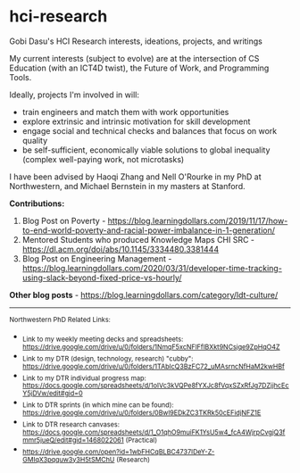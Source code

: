 # hci-research
Gobi Dasu's HCI Research interests, ideations, projects, and writings

My current interests (subject to evolve) are at the intersection of CS Education (with an ICT4D twist), the Future of Work, and Programming Tools.

Ideally, projects I'm involved in will:
- train engineers and match them with work opportunities
- explore extrinsic and intrinsic motivation for skill development
- engage social and technical checks and balances that focus on work quality
- be self-sufficient, economically viable solutions to global inequality (complex well-paying work, not microtasks)

I have been advised by Haoqi Zhang and Nell O'Rourke in my PhD at Northwestern, and Michael Bernstein in my masters at Stanford.

**Contributions:**
1. Blog Post on Poverty - https://blog.learningdollars.com/2019/11/17/how-to-end-world-poverty-and-racial-power-imbalance-in-1-generation/
2. Mentored Students who produced Knowledge Maps CHI SRC - https://dl.acm.org/doi/abs/10.1145/3334480.3381444
3. Blog Post on Engineering Management - https://blog.learningdollars.com/2020/03/31/developer-time-tracking-using-slack-beyond-fixed-price-vs-hourly/

**Other blog posts** - https://blog.learningdollars.com/category/ldt-culture/

---

<sub>Northwestern PhD Related Links:
- <sub>Link to my weekly meeting decks and spreadsheets:
https://drive.google.com/drive/u/0/folders/1NmqF5xcNFlFfIBXkt9NCsjqe9ZpHqO4Z
- <sub>Link to my DTR (design, technology, research) "cubby": https://drive.google.com/drive/u/0/folders/1TAbIcQ3BzFC72_uMAsrncNfHaM2kwHBf
- <sub>Link to my DTR individual progress map:
https://docs.google.com/spreadsheets/d/1oIVc3kVQPe8fYXJc8fVqxSZxRfJg7DZjjhcEcY5jDVw/edit#gid=0
- <sub>Link to DTR sprints (in which mine can be found):
https://drive.google.com/drive/u/0/folders/0Bwl9EDkZC3TKRk50cEFidjNFZ1E
- <sub>Link to DTR research canvases: 
https://docs.google.com/spreadsheets/d/1_O1qhO9muiFK1YsU5w4_fcA4WjrpCvgjQ3fmmr5jueQ/edit#gid=1468022061 (Practical)
- <sub>https://drive.google.com/open?id=1wbFHCqBLBC4737IDeY-Z-GMIqX3pqquw3y3H5tSMChU (Research)
